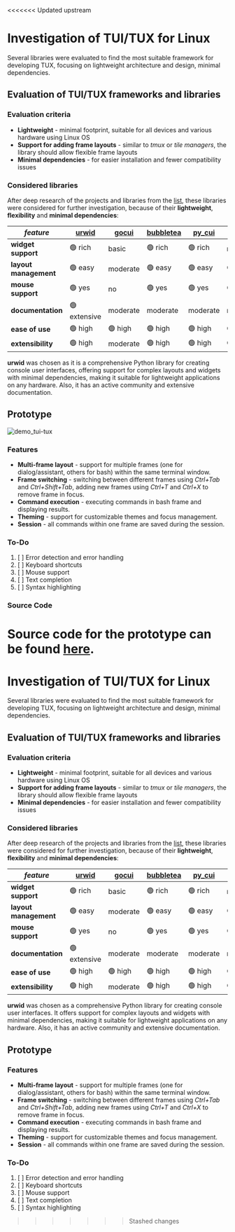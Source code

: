 <<<<<<< Updated upstream
# Investigation of TUI/TUX for Linux

Several libraries were evaluated to find the most suitable framework for developing TUX, focusing on lightweight architecture and design, minimal dependencies.

## Evaluation of TUI/TUX frameworks and libraries

### Evaluation criteria

* **Lightweight** - minimal footprint, suitable for all devices and various hardware using Linux OS
* **Support for adding frame layouts** - similar to _tmux_ or _tile managers_, the library should allow flexible frame layouts
* **Minimal dependencies** - for easier installation and fewer compatibility issues

### Considered libraries

After deep research of the projects and libraries from the [list](https://github.com/rothgar/awesome-tuis), these libraries were considered for further investigation, because of their **lightweight**, **flexibility** and **minimal dependencies**:


| _feature_             | [urwid](https://github.com/urwid/urwid)   | [gocui](https://github.com/jroimartin/gocui) | [bubbletea](https://github.com/charmbracelet/bubbletea)  | [py_cui](https://github.com/jwlodek/py_cui) | [FTXUI](https://github.com/ArthurSonzogni/FTXUI) | [ncurses](https://invisible-island.net/ncurses/announce.html)  |
|-----------------------|-------------------------------------------|----------------------------------------------|----------------------------------------------------------|---------------------------------------------|--------------------------------------------------|----------------------------------------------------------------|
| **widget support**    | 🟢 rich                                    | basic                                        | 🟢 rich                                                   | 🟢 rich                                     | moderate                                         | basic                                                          |
| **layout management** | 🟢 easy                                    | moderate                                     | 🟢 easy                                                   | 🟢 easy                                     | 🟢 easy                                          | hard                                                           |
| **mouse support**     | 🟢 yes                                     | no                                           | 🟢 yes                                                    | 🟢 yes                                      | 🟢 yes                                           | 🟢 yes                                                        |
| **documentation**     | 🟢 extensive                               | moderate                                     | moderate                                                 | moderate                                    | moderate                                         | 🟢 extensive                                                   |
| **ease of use**       | 🟢 high                                    | 🟢 high                                      | 🟢 high                                                   | 🟢 high                                     | 🟢 high                                          | moderate                                                       |
| **extensibility**     | 🟢 high                                    | moderate                                     | 🟢 high                                                   | 🟢 high                                     | 🟢 high                                          | moderate                                                       |

**urwid** was chosen as it is a comprehensive Python library for creating console user interfaces, offering support for complex layouts and widgets with minimal dependencies, making it suitable for lightweight applications on any hardware. Also, it has an active community and extensive documentation.

## Prototype

![demo_tui-tux](https://github.com/user-attachments/assets/18bd7d8c-102a-49bd-8f96-2584c15a95fc)

### Features

* **Multi-frame layout** - support for multiple frames (one for dialog/assistant, others for bash) within the same terminal window.
* **Frame switching** - switching between different frames using _Ctrl+Tab_ and _Ctrl+Shift+Tab_, adding new frames using _Ctrl+T_ and _Ctrl+X_ to remove frame in focus.
* **Command execution** - executing commands in bash frame and displaying results.
* **Theming** - support for customizable themes and focus management.
* **Session** - all commands within one frame are saved during the session.

### To-Do

1. [ ] Error detection and error handling
2. [ ] Keyboard shortcuts
3. [ ] Mouse support
4. [ ] Text completion
5. [ ] Syntax highlighting

### Source Code

Source code for the prototype can be found [here](https://github.com/smart-linux-shell/ishell/blob/2_tui-tux/tui-tux/main.py).
=======
# Investigation of TUI/TUX for Linux

Several libraries were evaluated to find the most suitable framework for developing TUX, focusing on lightweight architecture and design, minimal dependencies.

## Evaluation of TUI/TUX frameworks and libraries

### Evaluation criteria

* **Lightweight** - minimal footprint, suitable for all devices and various hardware using Linux OS
* **Support for adding frame layouts** - similar to _tmux_ or _tile managers_, the library should allow flexible frame layouts
* **Minimal dependencies** - for easier installation and fewer compatibility issues

### Considered libraries

After deep research of the projects and libraries from the [list](https://github.com/rothgar/awesome-tuis), these libraries were considered for further investigation, because of their **lightweight**, **flexibility** and **minimal dependencies**:


| _feature_             | [urwid](https://github.com/urwid/urwid)   | [gocui](https://github.com/jroimartin/gocui) | [bubbletea](https://github.com/charmbracelet/bubbletea)  | [py_cui](https://github.com/jwlodek/py_cui) | [FTXUI](https://github.com/ArthurSonzogni/FTXUI) | [ncurses](https://invisible-island.net/ncurses/announce.html)  |
|-----------------------|-------------------------------------------|----------------------------------------------|----------------------------------------------------------|---------------------------------------------|--------------------------------------------------|----------------------------------------------------------------|
| **widget support**    | 🟢 rich                                    | basic                                        | 🟢 rich                                                   | 🟢 rich                                     | moderate                                         | basic                                                          |
| **layout management** | 🟢 easy                                    | moderate                                     | 🟢 easy                                                   | 🟢 easy                                     | 🟢 easy                                          | hard                                                           |
| **mouse support**     | 🟢 yes                                     | no                                           | 🟢 yes                                                    | 🟢 yes                                      | 🟢 yes                                           | 🟢 yes                                                        |
| **documentation**     | 🟢 extensive                               | moderate                                     | moderate                                                 | moderate                                    | moderate                                         | 🟢 extensive                                                   |
| **ease of use**       | 🟢 high                                    | 🟢 high                                      | 🟢 high                                                   | 🟢 high                                     | 🟢 high                                          | moderate                                                       |
| **extensibility**     | 🟢 high                                    | moderate                                     | 🟢 high                                                   | 🟢 high                                     | 🟢 high                                          | moderate                                                       |

**urwid** was chosen as a comprehensive Python library for creating console user interfaces. It offers support for complex layouts and widgets with minimal dependencies, making it suitable for lightweight applications on any hardware. Also, it has an active community and extensive documentation.

## Prototype


### Features

* **Multi-frame layout** - support for multiple frames (one for dialog/assistant, others for bash) within the same terminal window.
* **Frame switching** - switching between different frames using _Ctrl+Tab_ and _Ctrl+Shift+Tab_, adding new frames using _Ctrl+T_ and _Ctrl+X_ to remove frame in focus.
* **Command execution** - executing commands in bash frame and displaying results.
* **Theming** - support for customizable themes and focus management.
* **Session** - all commands within one frame are saved during the session.

### To-Do

1. [ ] Error detection and error handling
2. [ ] Keyboard shortcuts
3. [ ] Mouse support
4. [ ] Text completion
5. [ ] Syntax highlighting
>>>>>>> Stashed changes

